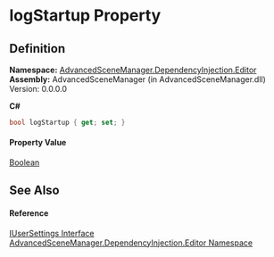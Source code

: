 # logStartup Property




## Definition
**Namespace:** <a href="N_AdvancedSceneManager_DependencyInjection_Editor.md">AdvancedSceneManager.DependencyInjection.Editor</a>  
**Assembly:** AdvancedSceneManager (in AdvancedSceneManager.dll) Version: 0.0.0.0

**C#**
``` C#
bool logStartup { get; set; }
```



#### Property Value
<a href="https://learn.microsoft.com/dotnet/api/system.boolean" target="_blank" rel="noopener noreferrer">Boolean</a>

## See Also


#### Reference
<a href="T_AdvancedSceneManager_DependencyInjection_Editor_IUserSettings.md">IUserSettings Interface</a>  
<a href="N_AdvancedSceneManager_DependencyInjection_Editor.md">AdvancedSceneManager.DependencyInjection.Editor Namespace</a>  
